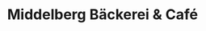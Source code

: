 ---
title: "Middelberg Bäckerei & Café"
url: /lengerich/middelberg-baeckerei-und-cafe/
shop: Bäckerei
---